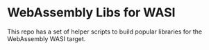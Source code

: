 # WebAssembly Libs for WASI

This repo has a set of helper scripts to build popular libraries for the WebAssembly WASI target.
